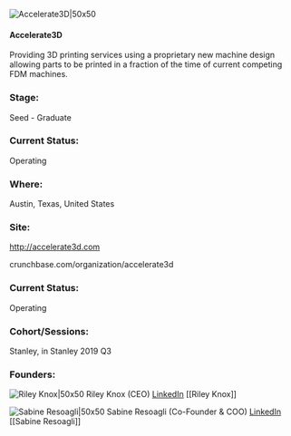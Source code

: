 

![Accelerate3D|50x50](https://apimg.techstars.com/connect/images/image_files/60ca2fd20599b1000715e8cc/original/new_A3D_001.png)

#### Accelerate3D
Providing 3D printing services using a proprietary new machine design allowing parts to be printed in a fraction of the time of current competing FDM machines.

### Stage: 
Seed - Graduate 

### Current Status: 
Operating

### Where:
Austin, Texas, United States

### Site:
http://accelerate3d.com



crunchbase.com/organization/accelerate3d

### Current Status: 
Operating

### Cohort/Sessions: 
Stanley, in Stanley 2019 Q3

### Founders: 

![Riley Knox|50x50](https://apimg.techstars.com/connect/images/image_files/5d03ed9a34a60d13ae00003e/original/Web-Riley_Knox-0148-Edit.jpg) Riley Knox (CEO) [LinkedIn](https://linkedin.com/in/riley-knox-126a07a4) [[Riley Knox]]

![Sabine Resoagli|50x50](http://s3.amazonaws.com/ts-accel-connect-uploads/images/image_files/5d03fff434a60d13ae000040/original/Web-Sabine_Resoagli-0242-Edit.jpg) Sabine Resoagli (Co-Founder & COO) [LinkedIn](https://linkedin.com/in/sabine-resoagli) [[Sabine Resoagli]]


